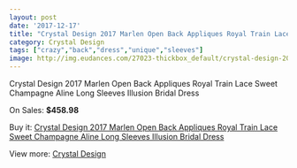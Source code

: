 ```yaml
---
layout: post
date: '2017-12-17'
title: "Crystal Design 2017 Marlen Open Back Appliques Royal Train Lace Sweet Champagne Aline Long Sleeves Illusion Bridal Dress"
category: Crystal Design 
tags: ["crazy","back","dress","unique","sleeves"]
image: http://img.eudances.com/27023-thickbox_default/crystal-design-2017-marlen-open-back-appliques-royal-train-lace-sweet-champagne-aline-long-sleeves-illusion-bridal-dress.jpg
---
```

Crystal Design 2017 Marlen Open Back Appliques Royal Train Lace Sweet Champagne Aline Long Sleeves Illusion Bridal Dress

On Sales: **$458.98**
<a href="https://www.eudances.com/en/crystal-design/9077-crystal-design-2017-marlen-open-back-appliques-royal-train-lace-sweet-champagne-aline-long-sleeves-illusion-bridal-dress.html"><amp-img layout="responsive" width="600" height="600" src="//img.eudances.com/27023-thickbox_default/crystal-design-2017-marlen-open-back-appliques-royal-train-lace-sweet-champagne-aline-long-sleeves-illusion-bridal-dress.jpg" alt="Crystal Design 2017 Marlen Open Back Appliques Royal Train Lace Sweet Champagne Aline Long Sleeves Illusion Bridal Dress 0" /></a>
<a href="https://www.eudances.com/en/crystal-design/9077-crystal-design-2017-marlen-open-back-appliques-royal-train-lace-sweet-champagne-aline-long-sleeves-illusion-bridal-dress.html"><amp-img layout="responsive" width="600" height="600" src="//img.eudances.com/27028-thickbox_default/crystal-design-2017-marlen-open-back-appliques-royal-train-lace-sweet-champagne-aline-long-sleeves-illusion-bridal-dress.jpg" alt="Crystal Design 2017 Marlen Open Back Appliques Royal Train Lace Sweet Champagne Aline Long Sleeves Illusion Bridal Dress 1" /></a>
<a href="https://www.eudances.com/en/crystal-design/9077-crystal-design-2017-marlen-open-back-appliques-royal-train-lace-sweet-champagne-aline-long-sleeves-illusion-bridal-dress.html"><amp-img layout="responsive" width="600" height="600" src="//img.eudances.com/27027-thickbox_default/crystal-design-2017-marlen-open-back-appliques-royal-train-lace-sweet-champagne-aline-long-sleeves-illusion-bridal-dress.jpg" alt="Crystal Design 2017 Marlen Open Back Appliques Royal Train Lace Sweet Champagne Aline Long Sleeves Illusion Bridal Dress 2" /></a>
<a href="https://www.eudances.com/en/crystal-design/9077-crystal-design-2017-marlen-open-back-appliques-royal-train-lace-sweet-champagne-aline-long-sleeves-illusion-bridal-dress.html"><amp-img layout="responsive" width="600" height="600" src="//img.eudances.com/27026-thickbox_default/crystal-design-2017-marlen-open-back-appliques-royal-train-lace-sweet-champagne-aline-long-sleeves-illusion-bridal-dress.jpg" alt="Crystal Design 2017 Marlen Open Back Appliques Royal Train Lace Sweet Champagne Aline Long Sleeves Illusion Bridal Dress 3" /></a>
<a href="https://www.eudances.com/en/crystal-design/9077-crystal-design-2017-marlen-open-back-appliques-royal-train-lace-sweet-champagne-aline-long-sleeves-illusion-bridal-dress.html"><amp-img layout="responsive" width="600" height="600" src="//img.eudances.com/27025-thickbox_default/crystal-design-2017-marlen-open-back-appliques-royal-train-lace-sweet-champagne-aline-long-sleeves-illusion-bridal-dress.jpg" alt="Crystal Design 2017 Marlen Open Back Appliques Royal Train Lace Sweet Champagne Aline Long Sleeves Illusion Bridal Dress 4" /></a>
<a href="https://www.eudances.com/en/crystal-design/9077-crystal-design-2017-marlen-open-back-appliques-royal-train-lace-sweet-champagne-aline-long-sleeves-illusion-bridal-dress.html"><amp-img layout="responsive" width="600" height="600" src="//img.eudances.com/27024-thickbox_default/crystal-design-2017-marlen-open-back-appliques-royal-train-lace-sweet-champagne-aline-long-sleeves-illusion-bridal-dress.jpg" alt="Crystal Design 2017 Marlen Open Back Appliques Royal Train Lace Sweet Champagne Aline Long Sleeves Illusion Bridal Dress 5" /></a>

Buy it: [Crystal Design 2017 Marlen Open Back Appliques Royal Train Lace Sweet Champagne Aline Long Sleeves Illusion Bridal Dress](https://www.eudances.com/en/crystal-design/9077-crystal-design-2017-marlen-open-back-appliques-royal-train-lace-sweet-champagne-aline-long-sleeves-illusion-bridal-dress.html "Crystal Design 2017 Marlen Open Back Appliques Royal Train Lace Sweet Champagne Aline Long Sleeves Illusion Bridal Dress")

View more: [Crystal Design ](https://www.eudances.com/en/134-crystal-design "Crystal Design ")